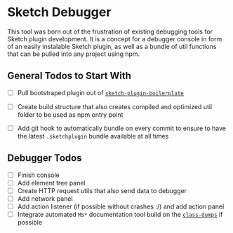 # Sketch Debugger

This tool was born out of the frustration of existing debugging tools for Sketch plugin development. It is a concept for a debugger console in form of an easily instalable Sketch plugin, as well as a bundle of util functions that can be pulled into any project using npm.

## General Todos to Start With

 - [ ] Pull bootstraped plugin out of [`sketch-plugin-boilerplate`](https://github.com/julianburr/sketch-plugin-boilerplate)
 - [ ] Create build structure that also creates compiled and optimized util folder to be used as npm entry point
 - [ ] Add git hook to automatically bundle on every commit to ensure to have the latest `.sketchplugin` bundle available at all times


## Debugger Todos

 - [ ] Finish console
 - [ ] Add element tree panel
 - [ ] Create HTTP request utils that also send data to debugger 
 - [ ] Add network panel
 - [ ] Add action listener (if possible without crashes :/) and add action panel
 - [ ] Integrate automated `MS*` documentation tool build on the [`class-dumps`](https://github.com/abynim/Sketch-Headers) if possible